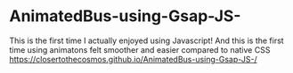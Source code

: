 # AnimatedBus-using-Gsap-JS-
This is the first time I actually enjoyed using Javascript!
And this is the first time using animatons felt smoother and easier compared to native CSS
https://closertothecosmos.github.io/AnimatedBus-using-Gsap-JS-/
